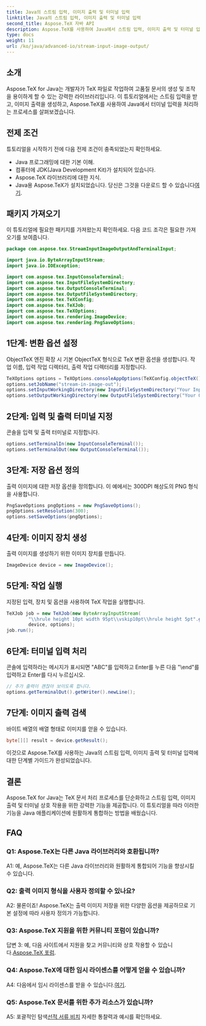 ```yaml
---
title: Java의 스트림 입력, 이미지 출력 및 터미널 입력
linktitle: Java의 스트림 입력, 이미지 출력 및 터미널 입력
second_title: Aspose.TeX 자바 API
description: Aspose.TeX를 사용하여 Java에서 스트림 입력, 이미지 출력 및 터미널 입력을 알아보세요. 원활한 통합을 위한 포괄적인 튜토리얼입니다.
type: docs
weight: 11
url: /ko/java/advanced-io/stream-input-image-output/
---
```

## 소개

Aspose.TeX for Java는 개발자가 TeX 파일로 작업하여 고품질 문서의 생성 및 조작을 용이하게 할 수 있는 강력한 라이브러리입니다. 이 튜토리얼에서는 스트림 입력을 받고, 이미지 출력을 생성하고, Aspose.TeX를 사용하여 Java에서 터미널 입력을 처리하는 프로세스를 살펴보겠습니다.

## 전제 조건

튜토리얼을 시작하기 전에 다음 전제 조건이 충족되었는지 확인하세요.

- Java 프로그래밍에 대한 기본 이해.
- 컴퓨터에 JDK(Java Development Kit)가 설치되어 있습니다.
- Aspose.TeX 라이브러리에 대한 지식.
-  Java용 Aspose.TeX가 설치되었습니다. 당신은 그것을 다운로드 할 수 있습니다[여기](https://releases.aspose.com/tex/java/).

## 패키지 가져오기

이 튜토리얼에 필요한 패키지를 가져왔는지 확인하세요. 다음 코드 조각은 필요한 가져오기를 보여줍니다.

```java
package com.aspose.tex.StreamInputImageOutputAndTerminalInput;

import java.io.ByteArrayInputStream;
import java.io.IOException;

import com.aspose.tex.InputConsoleTerminal;
import com.aspose.tex.InputFileSystemDirectory;
import com.aspose.tex.OutputConsoleTerminal;
import com.aspose.tex.OutputFileSystemDirectory;
import com.aspose.tex.TeXConfig;
import com.aspose.tex.TeXJob;
import com.aspose.tex.TeXOptions;
import com.aspose.tex.rendering.ImageDevice;
import com.aspose.tex.rendering.PngSaveOptions;
```

## 1단계: 변환 옵션 설정

ObjectTeX 엔진 확장 시 기본 ObjectTeX 형식으로 TeX 변환 옵션을 생성합니다. 작업 이름, 입력 작업 디렉터리, 출력 작업 디렉터리를 지정합니다.

```java
TeXOptions options = TeXOptions.consoleAppOptions(TeXConfig.objectTeX());
options.setJobName("stream-in-image-out");
options.setInputWorkingDirectory(new InputFileSystemDirectory("Your Input Directory"));
options.setOutputWorkingDirectory(new OutputFileSystemDirectory("Your Output Directory"));
```

## 2단계: 입력 및 출력 터미널 지정

콘솔을 입력 및 출력 터미널로 지정합니다.

```java
options.setTerminalIn(new InputConsoleTerminal());
options.setTerminalOut(new OutputConsoleTerminal());
```

## 3단계: 저장 옵션 정의

출력 이미지에 대한 저장 옵션을 정의합니다. 이 예에서는 300DPI 해상도의 PNG 형식을 사용합니다.

```java
PngSaveOptions pngOptions = new PngSaveOptions();
pngOptions.setResolution(300);
options.setSaveOptions(pngOptions);
```

## 4단계: 이미지 장치 생성

출력 이미지를 생성하기 위한 이미지 장치를 만듭니다.

```java
ImageDevice device = new ImageDevice();
```

## 5단계: 작업 실행

지정된 입력, 장치 및 옵션을 사용하여 TeX 작업을 실행합니다.

```java
TeXJob job = new TeXJob(new ByteArrayInputStream(
        "\\hrule height 10pt width 95pt\\vskip10pt\\hrule height 5pt".getBytes("ASCII")),
        device, options);
job.run();
```

## 6단계: 터미널 입력 처리

콘솔에 입력하라는 메시지가 표시되면 "ABC"를 입력하고 Enter를 누른 다음 "\end"를 입력하고 Enter를 다시 누르십시오.

```java
// 추가 출력이 괜찮아 보이도록 합니다.
options.getTerminalOut().getWriter().newLine();
```

## 7단계: 이미지 출력 검색

바이트 배열의 배열 형태로 이미지를 얻을 수 있습니다.

```java
byte[][] result = device.getResult();
```

이것으로 Aspose.TeX를 사용하는 Java의 스트림 입력, 이미지 출력 및 터미널 입력에 대한 단계별 가이드가 완성되었습니다.

## 결론

Aspose.TeX for Java는 TeX 문서 처리 프로세스를 단순화하고 스트림 입력, 이미지 출력 및 터미널 상호 작용을 위한 강력한 기능을 제공합니다. 이 튜토리얼을 따라 이러한 기능을 Java 애플리케이션에 원활하게 통합하는 방법을 배웠습니다.

## FAQ

### Q1: Aspose.TeX는 다른 Java 라이브러리와 호환됩니까?

A1: 예, Aspose.TeX는 다른 Java 라이브러리와 원활하게 통합되어 기능을 향상시킬 수 있습니다.

### Q2: 출력 이미지 형식을 사용자 정의할 수 있나요?

A2: 물론이죠! Aspose.TeX는 출력 이미지 저장을 위한 다양한 옵션을 제공하므로 기본 설정에 따라 사용자 정의가 가능합니다.

### Q3: Aspose.TeX 지원을 위한 커뮤니티 포럼이 있습니까?

 답변 3: 예, 다음 사이트에서 지원을 찾고 커뮤니티와 상호 작용할 수 있습니다.[Aspose.TeX 포럼](https://forum.aspose.com/c/tex/47).

### Q4: Aspose.TeX에 대한 임시 라이센스를 어떻게 얻을 수 있습니까?

 A4: 다음에서 임시 라이센스를 받을 수 있습니다.[여기](https://purchase.aspose.com/temporary-license/).

### Q5: Aspose.TeX 문서를 위한 추가 리소스가 있습니까?

 A5: 포괄적인 탐색[선적 서류 비치](https://reference.aspose.com/tex/java/) 자세한 통찰력과 예시를 확인하세요.